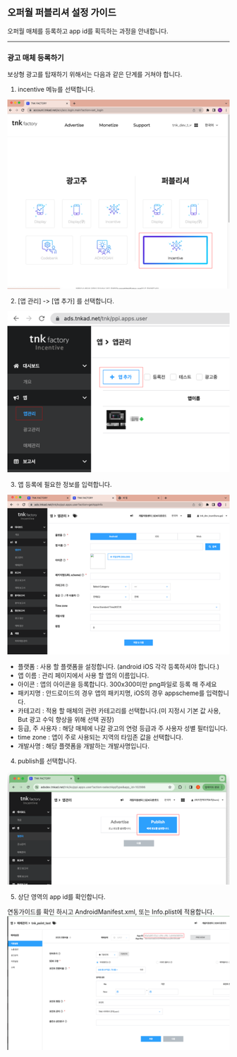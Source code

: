 ## 오퍼월 퍼블리셔 설정 가이드

오퍼월 매체를 등록하고 app id를 획득하는 과정을 안내합니다. 

---

### 광고 매체 등록하기
보상형 광고를 탑재하기 위해서는 다음과 같은 단계를 거쳐야 합니다.


1. incentive 메뉴를 선택합니다.

![publish_1](./img/publish_1.png)

2. [앱 관리] -> [앱 추가] 를 선택합니다.

![publish_2](./img/publish_2.png)

3. 앱 등록에 필요한 정보를 입력합니다.

![publish_3](./img/publish_3.png)

* 플랫폼 : 사용 할 플랫폼을 설정합니다. (android iOS 각각 등록하셔야 합니다.)
* 앱 이름 : 관리 페이지에서 사용 할 앱의 이름입니다.
* 아이콘 : 앱의 아이콘을 등록합니다. 300x300미만 png파일로 등록 해 주세요
* 패키지명 : 안드로이드의 경우 앱의 패키지명, iOS의 경우 appscheme를 입력합니다.
* 카테고리 : 적용 할 매체의 관련 카테고리를 선택합니다.(미 지정시 기본 값 사용, But 광고 수익 향상을 위해 선택 권장)
* 등급, 주 사용자 : 해당 매체에 나갈 광고의 연령 등급과 주 사용자 성별 필터입니다.
* time zone : 앱이 주로 사용되는 지역의 타임존 값을 선택합니다.
* 개발사명 : 해당 플랫폼을 개발하는 개발사명입니다.

4. publish를 선택합니다.

![publish_4](./img/publish_4.png)


5. 상단 영역의 app id를 확인합니다.

연동가이드를 확인 하시고 AndroidManifest.xml, 또는 Info.plist에 적용합니다.
   ![publish_5](./img/publish_5.png)

